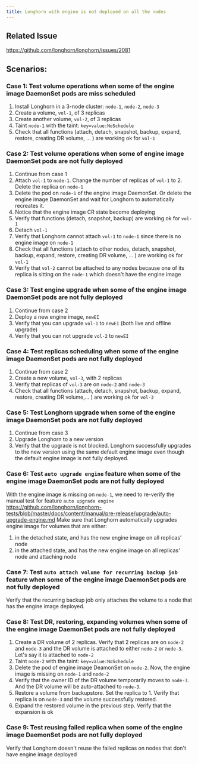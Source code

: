 ```yaml
---
title: Longhorn with engine is not deployed on all the nodes
---
```


## Related Issue
https://github.com/longhorn/longhorn/issues/2081

## Scenarios:
### Case 1: Test volume operations when some of the engine image DaemonSet pods are miss scheduled 
1. Install Longhorn in a 3-node cluster: `node-1`, `node-2`, `node-3`
1. Create a volume, `vol-1`, of 3 replicas
1. Create another volume, `vol-2`, of 3 replicas
1. Taint `node-1` with the taint: `key=value:NoSchedule`
1. Check that all functions (attach, detach, snapshot, backup, expand, restore, creating DR volume, ... ) are working ok for `vol-1`

### Case 2: Test volume operations when some of engine image DaemonSet pods are not fully deployed
1. Continue from case 1
1. Attach `vol-1` to `node-1`. Change the number of replicas of `vol-1` to 2. Delete the replica on `node-1`
1. Delete the pod on `node-1` of the engine image DaemonSet. Or delete the engine image DaemonSet and wait for Longhorn to automatically recreates it. 
1. Notice that the engine image CR state become deploying
1. Verify that functions (detach, snapshot, backup) are working ok for `vol-1`
1. Detach `vol-1`
1. Verify that Longhorn cannot attach `vol-1` to `node-1` since there is no engine image on `node-1`
1. Check that all functions (attach to other nodes, detach, snapshot, backup, expand, restore, creating DR volume, ... ) are working ok for `vol-1`
1. Verify that `vol-2` cannot be attached to any nodes because one of its replica is sitting on the `node-1` which doesn't have the engine image

### Case 3: Test engine upgrade when some of the engine image DaemonSet pods are not fully deployed
1. Continue from case 2
1. Deploy a new engine image, `newEI`
1. Verify that you can upgrade `vol-1` to `newEI` (both live and offline upgrade)
1. Verify that you can not upgrade `vol-2` to `newEI`

### Case 4: Test replicas scheduling when some of the engine image DaemonSet pods are not fully deployed
1. Continue from case 2
1. Create a new volume, `vol-3`, with 2 replicas
1. Verify that replicas of `vol-3` are on `node-2` and `node-3`
1. Check that all functions (attach, detach, snapshot, backup, expand, restore, creating DR volume,... ) are working ok for `vol-3`

### Case 5: Test Longhorn upgrade when some of the engine image DaemonSet pods are not fully deployed
1. Continue from case 3
1. Upgrade Longhorn to a new version
1. Verify that the upgrade is not blocked. Longhorn successfully upgrades to the new version using the same default engine image even though the default engine image is not fully deployed.

### Case 6: Test `auto upgrade engine` feature when some of the engine image DaemonSet pods are not fully deployed
With the engine image is missing on `node-1`, we need  to re-verify the manual test for feature `auto upgrade engine` https://github.com/longhorn/longhorn-tests/blob/master/docs/content/manual/pre-release/upgrade/auto-upgrade-engine.md
Make sure that Longhorn automatically upgrades engine image for volumes that are either:
1. in the detached state, and has the new engine image on all replicas' node
1. in the attached state, and has the new engine image on all replicas' node and attaching node

### Case 7: Test `auto attach volume for recurring backup job` feature when some of the engine image DaemonSet pods are not fully deployed
Verify that the recurring backup job only attaches the volume to a node that has the engine image deployed. 

### Case 8: Test DR, restoring, expanding volumes  when some of the engine image DaemonSet pods are not fully deployed
1. Create a DR volume of 2 replicas. Verify that 2 replicas are on `node-2` and `node-3` and the DR volume is attached to either `node-2` or `node-3`. Let's say it is attached to `node-2`
1. Taint `node-2` with the taint: `key=value:NoSchedule`
1. Delete the pod of engine image DeamonSet on `node-2`. Now, the engine image is missing on `node-1` and `node-2`
1. Verify that the owner ID of the DR volume temporarily moves to `node-3`. And the DR volume will be auto-attached to `node-3`.
1. Restore a volume from backupstore. Set the replica to 1. Verify that replica is on `node-3` and the volume successfully restored.
1. Expand the restored volume in the previous step. Verify that the expansion is ok

### Case 9: Test reusing failed replica when some of the engine image DaemonSet pods are not fully deployed
Verify that Longhorn doesn't reuse the failed replicas on nodes that don't have engine image deployed
